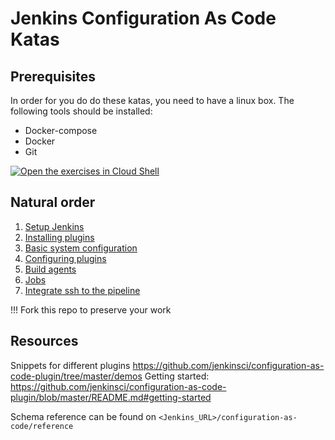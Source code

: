 # Jenkins Configuration As Code Katas

## Prerequisites

In order for you do do these katas, you need to have a linux box.
The following tools should be installed:

* Docker-compose
* Docker
* Git

[![Open the exercises in Cloud Shell](https://gstatic.com/cloudssh/images/open-btn.svg)](https://console.cloud.google.com/cloudshell/editor?cloudshell_git_repo=https://github.com/praqma-training/jcasc-katas.git)

## Natural order

1. [Setup Jenkins](setup-jenkins/README.md)
1. [Installing plugins](installing-plugins/README.md)
1. [Basic system configuration](basic-system-config/README.md)
1. [Configuring plugins](configuring-plugins/README.md)
1. [Build agents](build-agents/README.md)
1. [Jobs](jobs/README.md)
1. [Integrate ssh to the pipeline](configuring-ssh/README.md)

!!! Fork this repo to preserve your work

## Resources

Snippets for different plugins <https://github.com/jenkinsci/configuration-as-code-plugin/tree/master/demos>
Getting started: <https://github.com/jenkinsci/configuration-as-code-plugin/blob/master/README.md#getting-started>

Schema reference can be found on `<Jenkins_URL>/configuration-as-code/reference`
